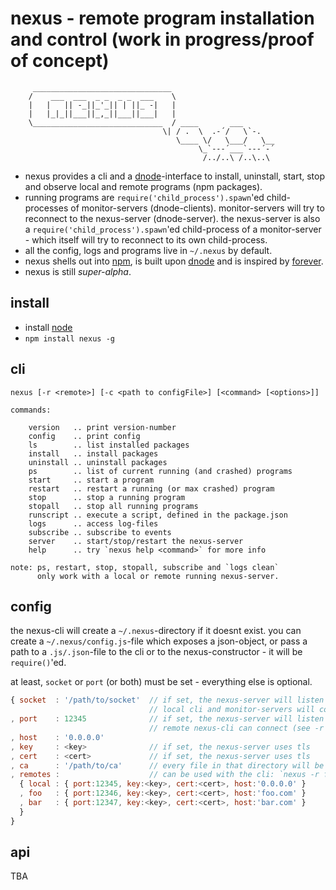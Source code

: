 # nexus - remote program installation and control (work in progress/proof of concept)

         _______________________________
        /    ___  ___  _ _  _ _  ___    \
        |   |   || -_||_'_|| | ||_ -|   |
        |   |_|_||___||_,_||___||___|   |
        \_____________________________  / ____       ___
                                      \| / .  \  .-´/   \`-.
                                         \____ \/   \___/   \__
                                              \_`---´___`---´-´
                                               /../..\ /..\..\

* nexus provides a cli and a [dnode]-interface to install, uninstall, start, 
  stop and observe local and remote programs (npm packages).
* running programs are `require('child_process').spawn`'ed child-processes of
  monitor-servers (dnode-clients). monitor-servers will try to reconnect to
  the nexus-server (dnode-server). the nexus-server is also a
  `require('child_process').spawn`'ed child-process of a monitor-server -
  which itself will try to reconnect to its own child-process.
* all the config, logs and programs live in `~/.nexus` by default.
* nexus shells out into [npm], is built upon [dnode] and is inspired by 
  [forever].
* nexus is still *super-alpha*.

[dnode]: https://github.com/substack/dnode
[forever]: https://github.com/nodejitsu/forever
[node]: http://nodejs.org
[npm]: https://npmjs.org

## install

* install [node]
* `npm install nexus -g`

## cli

```
nexus [-r <remote>] [-c <path to configFile>] [<command> [<options>]]

commands:

    version   .. print version-number
    config    .. print config
    ls        .. list installed packages
    install   .. install packages
    uninstall .. uninstall packages
    ps        .. list of current running (and crashed) programs
    start     .. start a program
    restart   .. restart a running (or max crashed) program
    stop      .. stop a running program
    stopall   .. stop all running programs
    runscript .. execute a script, defined in the package.json
    logs      .. access log-files
    subscribe .. subscribe to events
    server    .. start/stop/restart the nexus-server
    help      .. try `nexus help <command>` for more info

note: ps, restart, stop, stopall, subscribe and `logs clean`
      only work with a local or remote running nexus-server.
```

## config

the nexus-cli will create a `~/.nexus`-directory if it doesnt exist. you can
create a `~/.nexus/config.js`-file which exposes a json-object, or pass a 
path to a `.js/.json`-file to the cli or to the nexus-constructor - it will be 
`require()`'ed.

at least, `socket` or `port` (or both) must be set - everything else is 
optional.

``` javascript
{ socket  : '/path/to/socket'  // if set, the nexus-server will listen on that UNIX-socket
                               // local cli and monitor-servers will connect to it
, port    : 12345              // if set, the nexus-server will listen on that port
                               // remote nexus-cli can connect (see -r option)
, host    : '0.0.0.0'          
, key     : <key>              // if set, the nexus-server uses tls
, cert    : <cert>             // if set, the nexus-server uses tls
, ca      : '/path/to/ca'      // every file in that directory will be read into the ca
, remotes :                    // can be used with the cli: `nexus -r foo ps`
  { local : { port:12345, key:<key>, cert:<cert>, host:'0.0.0.0' }
  , foo   : { port:12346, key:<key>, cert:<cert>, host:'foo.com' }
  , bar   : { port:12347, key:<key>, cert:<cert>, host:'bar.com' }
  }
} 
```

## api

TBA

